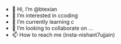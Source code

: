 - 👋 Hi, I’m @btexian
- 👀 I’m interested in ccoding
- 🌱 I’m currently learning c
- 💞️ I’m looking to collaborate on ...
- 📫 How to reach me (insta-nishant7ujjain)

<!---
btexian/btexian is a ✨ special ✨ repository because its `README.md` (this file) appears on your GitHub profile.
You can click the Preview link to take a look at your changes.
--->
